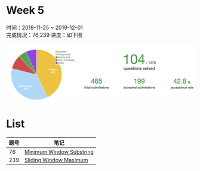 # Week 5

时间：2019-11-25 ~ 2019-12-01  
完成情况：76,239 
进度：如下图    

![](assets/w5_progress.png) 

# List  

| 题号 | 笔记 |  
|---|---|  
| 76 | [Minimum Window Substring](https://github.com/chenxinlong/leetcode/blob/master/algs/76.go) |  
| 239 | [Sliding Window Maximum](https://github.com/chenxinlong/leetcode/blob/master/algs/239.go)|  